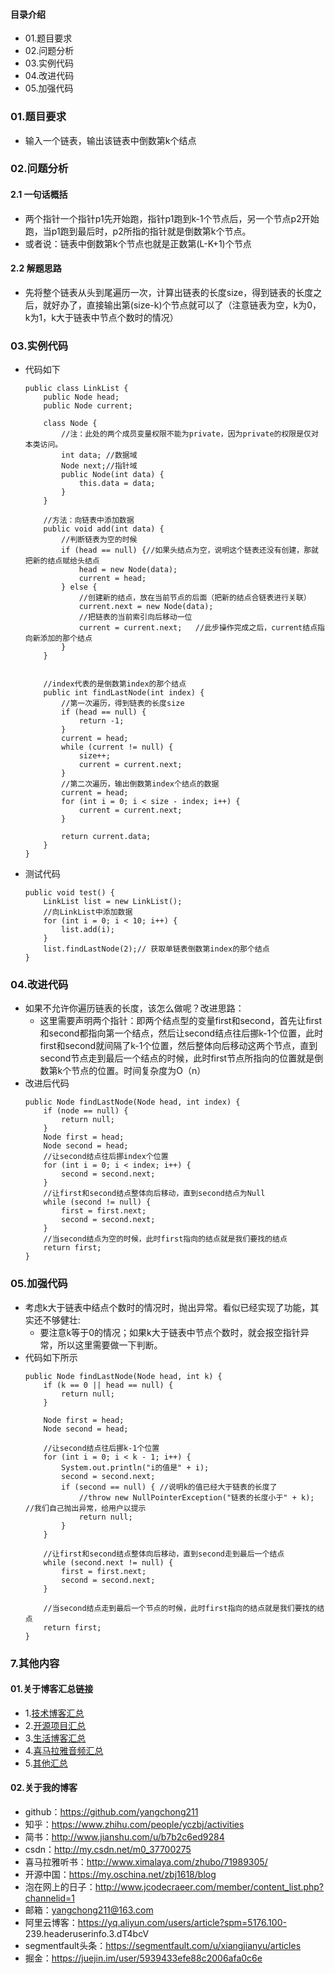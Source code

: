 #### 目录介绍
- 01.题目要求
- 02.问题分析
- 03.实例代码
- 04.改进代码
- 05.加强代码










### 01.题目要求
- 输入一个链表，输出该链表中倒数第k个结点


### 02.问题分析
#### 2.1 一句话概括
- 两个指针一个指针p1先开始跑，指针p1跑到k-1个节点后，另一个节点p2开始跑，当p1跑到最后时，p2所指的指针就是倒数第k个节点。
- 或者说：链表中倒数第k个节点也就是正数第(L-K+1)个节点


#### 2.2 解题思路
- 先将整个链表从头到尾遍历一次，计算出链表的长度size，得到链表的长度之后，就好办了，直接输出第(size-k)个节点就可以了（注意链表为空，k为0，k为1，k大于链表中节点个数时的情况）



### 03.实例代码
- 代码如下
    ```
    public class LinkList {
        public Node head;
        public Node current;
        
        class Node {
            //注：此处的两个成员变量权限不能为private，因为private的权限是仅对本类访问。
            int data; //数据域
            Node next;//指针域
            public Node(int data) {
                this.data = data;
            }
        }
        
        //方法：向链表中添加数据
        public void add(int data) {
            //判断链表为空的时候
            if (head == null) {//如果头结点为空，说明这个链表还没有创建，那就把新的结点赋给头结点
                head = new Node(data);
                current = head;
            } else {
                //创建新的结点，放在当前节点的后面（把新的结点合链表进行关联）
                current.next = new Node(data);
                //把链表的当前索引向后移动一位
                current = current.next;   //此步操作完成之后，current结点指向新添加的那个结点
            }
        }
        
        
        //index代表的是倒数第index的那个结点
        public int findLastNode(int index) {  
            //第一次遍历，得到链表的长度size
            if (head == null) {
                return -1;
            }
            current = head;
            while (current != null) {
                size++;
                current = current.next;
            }
            //第二次遍历，输出倒数第index个结点的数据
            current = head;
            for (int i = 0; i < size - index; i++) {
                current = current.next;
            }
    
            return current.data;
        }
    }
    ```
- 测试代码
    ```
    public void test() {
        LinkList list = new LinkList();
        //向LinkList中添加数据
        for (int i = 0; i < 10; i++) {
            list.add(i);
        }
        list.findLastNode(2);// 获取单链表倒数第index的那个结点
    }
    ```


### 04.改进代码
- 如果不允许你遍历链表的长度，该怎么做呢？改进思路：
    - 这里需要声明两个指针：即两个结点型的变量first和second，首先让first和second都指向第一个结点，然后让second结点往后挪k-1个位置，此时first和second就间隔了k-1个位置，然后整体向后移动这两个节点，直到second节点走到最后一个结点的时候，此时first节点所指向的位置就是倒数第k个节点的位置。时间复杂度为O（n）
- 改进后代码
    ```
    public Node findLastNode(Node head, int index) {
        if (node == null) {
            return null;
        }
        Node first = head;
        Node second = head;
        //让second结点往后挪index个位置
        for (int i = 0; i < index; i++) {
            second = second.next;
        }
        //让first和second结点整体向后移动，直到second结点为Null
        while (second != null) {
            first = first.next;
            second = second.next;
        }
        //当second结点为空的时候，此时first指向的结点就是我们要找的结点
        return first;
    }
    ```


### 05.加强代码
- 考虑k大于链表中结点个数时的情况时，抛出异常。看似已经实现了功能，其实还不够健壮:
    - 要注意k等于0的情况；如果k大于链表中节点个数时，就会报空指针异常，所以这里需要做一下判断。
- 代码如下所示
    ```
    public Node findLastNode(Node head, int k) {
        if (k == 0 || head == null) {
            return null;
        }
    
        Node first = head;
        Node second = head;
    
        //让second结点往后挪k-1个位置
        for (int i = 0; i < k - 1; i++) {
            System.out.println("i的值是" + i);
            second = second.next;
            if (second == null) { //说明k的值已经大于链表的长度了
                //throw new NullPointerException("链表的长度小于" + k); //我们自己抛出异常，给用户以提示
                return null;
            }
        }
    
        //让first和second结点整体向后移动，直到second走到最后一个结点
        while (second.next != null) {
            first = first.next;
            second = second.next;
        }
    
        //当second结点走到最后一个节点的时候，此时first指向的结点就是我们要找的结点
        return first;
    }
    ```



### 7.其他内容
#### 01.关于博客汇总链接
- 1.[技术博客汇总](https://www.jianshu.com/p/614cb839182c)
- 2.[开源项目汇总](https://blog.csdn.net/m0_37700275/article/details/80863574)
- 3.[生活博客汇总](https://blog.csdn.net/m0_37700275/article/details/79832978)
- 4.[喜马拉雅音频汇总](https://www.jianshu.com/p/f665de16d1eb)
- 5.[其他汇总](https://www.jianshu.com/p/53017c3fc75d)



#### 02.关于我的博客
- github：https://github.com/yangchong211
- 知乎：https://www.zhihu.com/people/yczbj/activities
- 简书：http://www.jianshu.com/u/b7b2c6ed9284
- csdn：http://my.csdn.net/m0_37700275
- 喜马拉雅听书：http://www.ximalaya.com/zhubo/71989305/
- 开源中国：https://my.oschina.net/zbj1618/blog
- 泡在网上的日子：http://www.jcodecraeer.com/member/content_list.php?channelid=1
- 邮箱：yangchong211@163.com
- 阿里云博客：https://yq.aliyun.com/users/article?spm=5176.100- 239.headeruserinfo.3.dT4bcV
- segmentfault头条：https://segmentfault.com/u/xiangjianyu/articles
- 掘金：https://juejin.im/user/5939433efe88c2006afa0c6e




